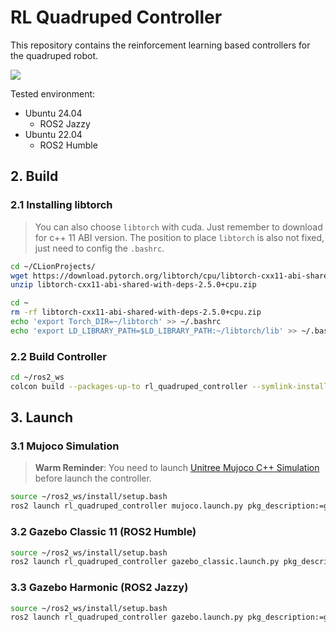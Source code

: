 # RL Quadruped Controller

This repository contains the reinforcement learning based controllers for the quadruped robot.

[![](http://i0.hdslb.com/bfs/archive/9886e7f9ed06d7f880b5614cb2f4c3ec1d7bf85f.jpg)](https://www.bilibili.com/video/BV1QP1pYBE47/)

Tested environment:

* Ubuntu 24.04
    * ROS2 Jazzy
* Ubuntu 22.04
    * ROS2 Humble

## 2. Build

### 2.1 Installing libtorch

> You can also choose `libtorch` with cuda. Just remember to download for c++ 11 ABI version. The position to place `libtorch` is also not fixed, just need to config the `.bashrc`.

```bash
cd ~/CLionProjects/
wget https://download.pytorch.org/libtorch/cpu/libtorch-cxx11-abi-shared-with-deps-2.5.0%2Bcpu.zip
unzip libtorch-cxx11-abi-shared-with-deps-2.5.0+cpu.zip
```

```bash
cd ~
rm -rf libtorch-cxx11-abi-shared-with-deps-2.5.0+cpu.zip
echo 'export Torch_DIR=~/libtorch' >> ~/.bashrc
echo 'export LD_LIBRARY_PATH=$LD_LIBRARY_PATH:~/libtorch/lib' >> ~/.bashrc
```

### 2.2 Build Controller

```bash
cd ~/ros2_ws
colcon build --packages-up-to rl_quadruped_controller --symlink-install
```

## 3. Launch

### 3.1 Mujoco Simulation
> **Warm Reminder**: You need to launch [Unitree Mujoco C++ Simulation](https://github.com/legubiao/unitree_mujoco) before launch the controller.
```bash
source ~/ros2_ws/install/setup.bash
ros2 launch rl_quadruped_controller mujoco.launch.py pkg_description:=go2_description
```

### 3.2 Gazebo Classic 11 (ROS2 Humble)

```bash
source ~/ros2_ws/install/setup.bash
ros2 launch rl_quadruped_controller gazebo_classic.launch.py pkg_description:=a1_description
```

### 3.3 Gazebo Harmonic (ROS2 Jazzy)

```bash
source ~/ros2_ws/install/setup.bash
ros2 launch rl_quadruped_controller gazebo.launch.py pkg_description:=go2_description
```